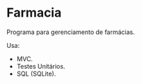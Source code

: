 # Farmacia

Programa para gerenciamento de farmácias.

Usa:
- MVC.
- Testes Unitários.
- SQL (SQLite).
